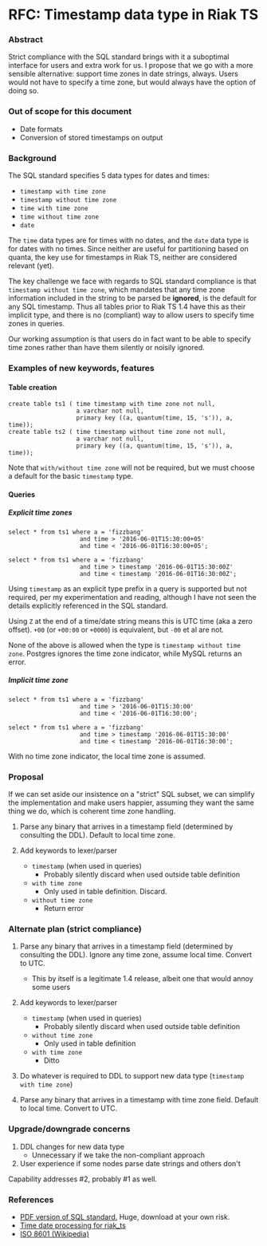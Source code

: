 # RFC: Timestamp data type in Riak TS

### Abstract

Strict compliance with the SQL standard brings with it a suboptimal
interface for users and extra work for us. I propose that we go with a
more sensible alternative: support time zones in date strings,
always. Users would not have to specify a time zone, but would always
have the option of doing so.

### Out of scope for this document

* Date formats
* Conversion of stored timestamps on output

### Background

The SQL standard specifies 5 data types for dates and times:

* `timestamp with time zone`
* `timestamp without time zone`
* `time with time zone`
* `time without time zone`
* `date`

The `time` data types are for times with no dates, and the `date` data
type is for dates with no times. Since neither are useful for
partitioning based on quanta, the key use for timestamps in Riak TS,
neither are considered relevant (yet).

The key challenge we face with regards to SQL standard compliance is
that `timestamp without time zone`, which mandates that any time zone
information included in the string to be parsed be **ignored**, is the
default for any SQL timestamp. Thus all tables prior to Riak TS 1.4
have this as their implicit type, and there is no (compliant) way to
allow users to specify time zones in queries.

Our working assumption is that users do in fact want to be able to
specify time zones rather than have them silently or noisily ignored.

### Examples of new keywords, features

#### Table creation
```
create table ts1 ( time timestamp with time zone not null,
                   a varchar not null,
                   primary key ((a, quantum(time, 15, 's')), a, time));
create table ts2 ( time timestamp without time zone not null,
                   a varchar not null,
                   primary key ((a, quantum(time, 15, 's')), a, time));
```

Note that `with/without time zone` will not be required, but we must
choose a default for the basic `timestamp` type.

#### Queries

##### Explicit time zones

```
select * from ts1 where a = 'fizzbang'
                    and time > '2016-06-01T15:30:00+05'
                    and time < '2016-06-01T16:30:00+05';

select * from ts1 where a = 'fizzbang'
                    and time > timestamp '2016-06-01T15:30:00Z'
                    and time < timestamp '2016-06-01T16:30:00Z';
```

Using `timestamp` as an explicit type prefix in a query is supported
but not required, per my experimentation and reading, although I have
not seen the details explicitly referenced in the SQL standard.

Using `Z` at the end of a time/date string means this is UTC time (aka
a zero offset). `+00` (or `+00:00` or `+0000`) is equivalent, but
`-00` et al are not.

None of the above is allowed when the type is `timestamp without time
zone`. Postgres ignores the time zone indicator, while MySQL returns
an error.

##### Implicit time zone
```
select * from ts1 where a = 'fizzbang'
                    and time > '2016-06-01T15:30:00'
                    and time < '2016-06-01T16:30:00';

select * from ts1 where a = 'fizzbang'
                    and time > timestamp '2016-06-01T15:30:00'
                    and time < timestamp '2016-06-01T16:30:00';
```

With no time zone indicator, the local time zone is assumed.

### Proposal

If we can set aside our insistence on a "strict" SQL subset, we can
simplify the implementation and make users happier, assuming they want
the same thing we do, which is coherent time zone handling.

1. Parse any binary that arrives in a timestamp field (determined by
   consulting the DDL). Default to local time zone.

2. Add keywords to lexer/parser
    * `timestamp` (when used in queries)
        * Probably silently discard when used outside table definition
    * `with time zone`
        * Only used in table definition. Discard.
    * `without time zone`
        * Return error

### Alternate plan (strict compliance)

1. Parse any binary that arrives in a timestamp field (determined by
   consulting the DDL). Ignore any time zone, assume local
   time. Convert to UTC.
    * This by itself is a legitimate 1.4 release, albeit one that
      would annoy some users

2. Add keywords to lexer/parser
    * `timestamp` (when used in queries)
        * Probably silently discard when used outside table definition
    * `without time zone`
        * Only used in table definition
    * `with time zone`
        * Ditto

3. Do whatever is required to DDL to support new data type (`timestamp
   with time zone`)

4. Parse any binary that arrives in a timestamp with time zone
   field. Default to local time. Convert to UTC.

### Upgrade/downgrade concerns

1. DDL changes for new data type
    * Unnecessary if we take the non-compliant approach
2. User experience if some nodes parse date strings and others don't

Capability addresses #2, probably #1 as well.


### References

- [PDF version of SQL standard.](https://www.dropbox.com/s/y55gz6060acd3qr/sql%20foundation.pdf?dl=0) Huge, download at your own risk.
- [Time date processing for riak_ts](https://github.com/basho/riak/wiki/Time-date-processing-for-riak_ts)
- [ISO 8601 (Wikipedia)](https://en.wikipedia.org/wiki/ISO_8601)
